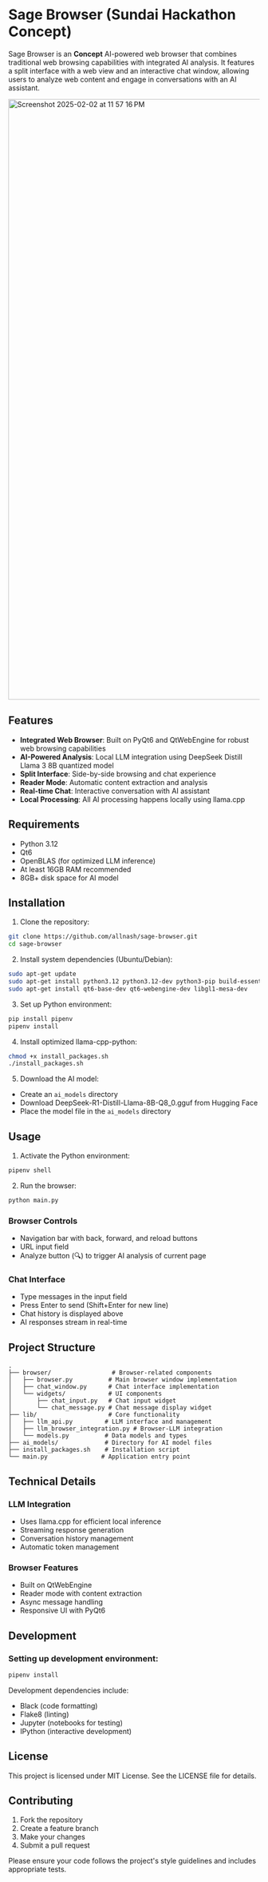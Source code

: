 # Sage Browser (Sundai Hackathon Concept)

Sage Browser is an **Concept** AI-powered web browser that combines traditional web browsing capabilities with integrated AI analysis. It features a split interface with a web view and an interactive chat window, allowing users to analyze web content and engage in conversations with an AI assistant.

<img width="1202" alt="Screenshot 2025-02-02 at 11 57 16 PM" src="https://github.com/user-attachments/assets/06403a2d-6ac7-46b8-a720-8445d02b922a" />

## Features

- **Integrated Web Browser**: Built on PyQt6 and QtWebEngine for robust web browsing capabilities
- **AI-Powered Analysis**: Local LLM integration using DeepSeek Distill Llama 3 8B quantized model
- **Split Interface**: Side-by-side browsing and chat experience
- **Reader Mode**: Automatic content extraction and analysis
- **Real-time Chat**: Interactive conversation with AI assistant
- **Local Processing**: All AI processing happens locally using llama.cpp

## Requirements

- Python 3.12
- Qt6
- OpenBLAS (for optimized LLM inference)
- At least 16GB RAM recommended
- 8GB+ disk space for AI model

## Installation

1. Clone the repository:
```bash
git clone https://github.com/allnash/sage-browser.git
cd sage-browser
```

2. Install system dependencies (Ubuntu/Debian):
```bash
sudo apt-get update
sudo apt-get install python3.12 python3.12-dev python3-pip build-essential cmake
sudo apt-get install qt6-base-dev qt6-webengine-dev libgl1-mesa-dev
```

3. Set up Python environment:
```bash
pip install pipenv
pipenv install
```

4. Install optimized llama-cpp-python:
```bash
chmod +x install_packages.sh
./install_packages.sh
```

5. Download the AI model:
- Create an `ai_models` directory
- Download DeepSeek-R1-Distill-Llama-8B-Q8_0.gguf from Hugging Face
- Place the model file in the `ai_models` directory

## Usage

1. Activate the Python environment:
```bash
pipenv shell
```

2. Run the browser:
```bash
python main.py
```

### Browser Controls
- Navigation bar with back, forward, and reload buttons
- URL input field
- Analyze button (🔍) to trigger AI analysis of current page

### Chat Interface
- Type messages in the input field
- Press Enter to send (Shift+Enter for new line)
- Chat history is displayed above
- AI responses stream in real-time

## Project Structure

```
.
├── browser/                 # Browser-related components
│   ├── browser.py          # Main browser window implementation
│   ├── chat_window.py      # Chat interface implementation
│   └── widgets/            # UI components
│       ├── chat_input.py   # Chat input widget
│       └── chat_message.py # Chat message display widget
├── lib/                    # Core functionality
│   ├── llm_api.py         # LLM interface and management
│   ├── llm_browser_integration.py # Browser-LLM integration
│   └── models.py          # Data models and types
├── ai_models/             # Directory for AI model files
├── install_packages.sh    # Installation script
└── main.py               # Application entry point
```

## Technical Details

### LLM Integration
- Uses llama.cpp for efficient local inference
- Streaming response generation
- Conversation history management
- Automatic token management

### Browser Features
- Built on QtWebEngine
- Reader mode with content extraction
- Async message handling
- Responsive UI with PyQt6

## Development

### Setting up development environment:
```bash
pipenv install
```

Development dependencies include:
- Black (code formatting)
- Flake8 (linting)
- Jupyter (notebooks for testing)
- IPython (interactive development)

## License

This project is licensed under MIT License. See the LICENSE file for details.

## Contributing

1. Fork the repository
2. Create a feature branch
3. Make your changes
4. Submit a pull request

Please ensure your code follows the project's style guidelines and includes appropriate tests.
